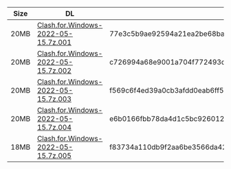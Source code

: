 |    Size   |     DL  | sha512sum |
|  ---  |  ---  |  ---  |
| 20MB | [Clash.for.Windows-2022-05-15.7z.001](https://cdn.jsdelivr.net/gh/appleians/cfw_m1@main/Clash.for.Windows-2022-05-15.7z.001) | 77e3c5b9ae92594a21ea2be68ba381ec48c0267a4a7038ac8982e05b94b9f85835cc50115ed939b44cead0860f8e9afe132ec631230f940f2e99cd472b28ac12 |
| 20MB | [Clash.for.Windows-2022-05-15.7z.002](https://cdn.jsdelivr.net/gh/appleians/cfw_m1@main/Clash.for.Windows-2022-05-15.7z.002) | c726994a68e9001a704f772493d1db6429def3c38fe17c7c56ba2cf4b7258b9d816fff320388a267495dad2da3fb82f18111b51f62de1bf2801512b35797e578 |
| 20MB | [Clash.for.Windows-2022-05-15.7z.003](https://cdn.jsdelivr.net/gh/appleians/cfw_m1@main/Clash.for.Windows-2022-05-15.7z.003) | f569c6f4ed39a0cb3afdd0eab6ff5619a59fc1ca750838667db490216eebf8c3c0b79c3cb854eb0be9d614f3e7c2b808052c52fb24e8b29760a1e9e381ee84e5 |
| 20MB | [Clash.for.Windows-2022-05-15.7z.004](https://cdn.jsdelivr.net/gh/appleians/cfw_m1@main/Clash.for.Windows-2022-05-15.7z.004) | e6b0166fbb78da4d1c5bc92601219b2ccae4432dea816c81265f16d6aecf90476218bd3a5b83ec4a52a3e8e3cbbc88294a0b1563937b96775317dba7bb1ce473 |
| 18MB | [Clash.for.Windows-2022-05-15.7z.005](https://cdn.jsdelivr.net/gh/appleians/cfw_m1@main/Clash.for.Windows-2022-05-15.7z.005) | f83734a110db9f2aa6be3566da42a05ac8e069537745b4eb1d17656d428c7eb1a0c11ab71cf10b1d409df8cdf5df654029eda7ecaca089f961056627f854d46e |
